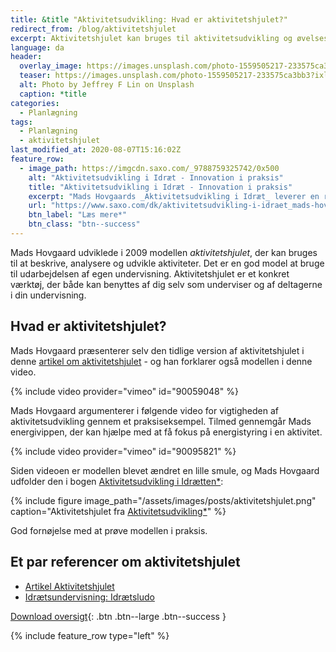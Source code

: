 ```yaml
---
title: &title "Aktivitetsudvikling: Hvad er aktivitetshjulet?"
redirect_from: /blog/aktivitetshjulet
excerpt: Aktivitetshjulet kan bruges til aktivitetsudvikling og øvelsesudvikling i idræt og fodbold. Modellen er udviklet af Mads Hovgaard.
language: da
header:
  overlay_image: https://images.unsplash.com/photo-1559505217-233575ca3bb3?ixlib=rb-1.2.1&ixid=eyJhcHBfaWQiOjEyMDd9&auto=format&fit=crop&w=1950&q=80
  teaser: https://images.unsplash.com/photo-1559505217-233575ca3bb3?ixlib=rb-1.2.1&ixid=eyJhcHBfaWQiOjEyMDd9&auto=format&fit=crop&w=400&q=80
  alt: Photo by Jeffrey F Lin on Unsplash
  caption: *title
categories:
  - Planlægning
tags:
  - Planlægning
  - aktivitetshjulet
last_modified_at: 2020-08-07T15:16:02Z
feature_row:
  - image_path: https://imgcdn.saxo.com/_9788759325742/0x500
    alt: "Aktivitetsudvikling i Idræt - Innovation i praksis"
    title: "Aktivitetsudvikling i Idræt - Innovation i praksis"
    excerpt: "Mads Hovgaards _Aktivitetsudvikling i Idræt_ leverer en række innovative perspektiver på, hvordan fagpersoner kan bruge idrætten til helt nye formål, hvis de tænker ud af boksen."
    url: "https://www.saxo.com/dk/aktivitetsudvikling-i-idraet_mads-hovgaard_paperback_9788759325742"
    btn_label: "Læs mere*"
    btn_class: "btn--success"
---
```


Mads Hovgaard udviklede i 2009 modellen _aktivitetshjulet_, der kan bruges til at beskrive, analysere og udvikle aktiviteter. Det er en god model at bruge til udarbejdelsen af egen undervisning. Aktivitetshjulet er et konkret værktøj, der både kan benyttes af dig selv som underviser og af deltagerne i din undervisning. 

## Hvad er aktivitetshjulet?

Mads Hovgaard præsenterer selv den tidlige version af aktivitetshjulet i denne [artikel om aktivitetshjulet](https://docplayer.dk/2522365-Aktivitetshjulet-en-model-til-beskrivelse-analyse-og-udvikling-af-aktiviteter.html) - og han forklarer også modellen i denne video.

{% include video provider="vimeo" id="90059048" %}

Mads Hovgaard argumenterer i følgende video for vigtigheden af aktivitetsudvikling gennem et praksiseksempel. Tilmed gennemgår Mads energivippen, der kan hjælpe med at få fokus på energistyring i en aktivitet.

{% include video provider="vimeo" id="90095821" %}

Siden videoen er modellen blevet ændret en lille smule, og Mads Hovgaard udfolder den i bogen [Aktivitetsudvikling i Idrætten\*](https://www.saxo.com/dk/aktivitetsudvikling-i-idraet_mads-hovgaard_paperback_9788759325742):

{% include figure image_path="/assets/images/posts/aktivitetshjulet.png" caption="Aktivitetshjulet fra [Aktivitetsudvikling\*](https://www.saxo.com/dk/aktivitetsudvikling-i-idraet_mads-hovgaard_paperback_9788759325742)" %}

God fornøjelse med at prøve modellen i praksis.

## Et par referencer om aktivitetshjulet

- [Artikel Aktivitetshjulet](https://docplayer.dk/2522365-Aktivitetshjulet-en-model-til-beskrivelse-analyse-og-udvikling-af-aktiviteter.html)
- [Idrætsundervisning: Idrætsludo](http://xn--trivselogbevgelse-2rb.dk/wp-content/uploads/2015/06/Idr%C3%A6tsludo.pdf)

[Download oversigt](https://skoleidraet.dk/media/505365/Aktivitets-hjulet.pdf){: .btn .btn--large .btn--success }

{% include feature_row type="left" %}
